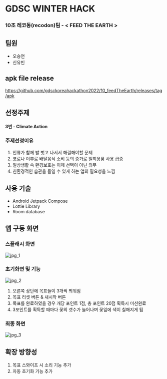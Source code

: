 # GDSC WINTER HACK
### 10조 레코동(recodon)팀 - < FEED THE EARTH >   
## 팀원
- 오승언
- 신유빈

## apk file release
https://github.com/gdsckoreahackathon2022/10_feedTheEarth/releases/tag/apk

## 선정주제
#### 3번 - Climate Action
### 주제선정이유
1. 인류가 함께 발 벗고 나서서 해결해야할 문제
2. 코로나 이후로 배달음식 소비 등의 증가로 일회용품 사용 급증
3. 일상생활 속 환경보호는 이제 선택이 아닌 의무
4. 친환경적인 습관을 들일 수 있게 하는 앱의 필요성을 느낌

## 사용 기술
- Android Jetpack Compose
- Lottie Library
- Room database

## 앱 구동 화면
### 스플래시 화면
![jpg_1](./img/img1.png)
### 초기화면 및 기능
![jpg_2](./img/img2.png)
1. 오른쪽 상단에 목표들이 3개씩 띄워짐
2. 목표 리셋 버튼 & 새시작 버튼
3. 목표를 완료하였을 경우 개당 포인트 1점, 총 포인트 20점 획득시 미션완료
4. 3포인트를 획득할 때마다 꽃의 갯수가 늘어나며 꽃잎에 색이 칠해지게 됨

### 최종 화면
![jpg_3](./img/img3.png)
## 확장 방향성
1. 목표 스와이프 시 소리 기능 추가
2. 자동 초기화 기능 추가
